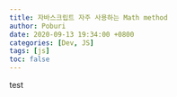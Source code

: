 ```yaml
---
title: 자바스크립트 자주 사용하는 Math method
author: Poburi
date: 2020-09-13 19:34:00 +0800
categories: [Dev, JS]
tags: [js]
toc: false
---
```


test
